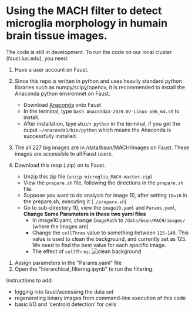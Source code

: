 # Using the MACH filter to detect microglia morphology in humain brain tissue images.
The code is still in development. To run the code on our local cluster (faust.luc.edu), you need: 
1. Have a user account on Faust. 
2. Since this repo is written in python and uses heavily standard python libraries such as numpy/scipy/opencv, it is recommended to install the Anaconda python enviromnet on Faust.
   - Download [Anaconda](https://www.anaconda.com/products/individual#linux) onto Faust
   - In the terminal, type `bash Anaconda3-2020.07-Linux-x86_64.sh` to install.
   - After installation, tpye `which python` in the terminal, if you get the ouput `~/anaconda3/bin/python` which means the Anaconda is successfully installed.

3. The all 227 big images are in /data/bsun/MACH/images on Faust. These images are accessible to all Faust users.
4. Download this reop (.zip) on to Faust.
   - Unzip this zip file (`unzip microglia_MACH-master.zip`)
   - View the `prepare.sh` file, following the directions in the `prepare.sh` file.
   - Suppose you want to do analysis for image 10, after setting `ID=10` in the prepare.sh, executing it (`./prepare.sh`)
   - Go to sub-directory 10, view the `image10.yaml` and `Params.yaml`, **Change Some Parameters in these two yaml files**
     - In image10.yaml, change `ImagePath` to `/data/bsun/MACH/images/` (where the images are)
     - Change the `cellThres` value to something between `115-140`. This value is used to clean the background, and currently set as 125. We need to find the best value for each specific image.
     - The effect of `cellThres`: ![clean background](images/cleanbg.png)
   
     
   
1) Assign parameters in the "Params.yaml" file
2) Open the "hierarchical_filtering.ipynb" to run the filtering.


Instructions to add:
- logging into faust/accessing the data set
- regenerating binary images from command-line execution of this code
- basic I/O and 'centroid detection' for cells 
